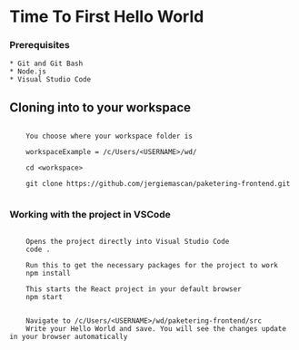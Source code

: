 # Time To First Hello World

### Prerequisites

    * Git and Git Bash
    * Node.js
    * Visual Studio Code

## Cloning into to your workspace

```

    You choose where your workspace folder is

    workspaceExample = /c/Users/<USERNAME>/wd/

    cd <workspace>

    git clone https://github.com/jergiemascan/paketering-frontend.git


```

### Working with the project in VSCode

```

    Opens the project directly into Visual Studio Code
    code .

    Run this to get the necessary packages for the project to work
    npm install

    This starts the React project in your default browser
    npm start


    Navigate to /c/Users/<USERNAME>/wd/paketering-frontend/src
    Write your Hello World and save. You will see the changes update in your browser automatically


```
